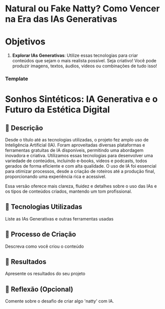 # Natural ou Fake Natty? Como Vencer na Era das IAs Generativas

# Objetivos

1. **Explorar IAs Generativas**: Utilize essas tecnologias para criar conteúdos que sejam o mais realista possível. Seja criativo! Você pode produzir imagens, textos, áudios, vídeos ou combinações de tudo isso!

### Template


# Sonhos Sintéticos: IA Generativa e o Futuro da Estética Digital

## 📒 Descrição
Desde o título até as tecnologias utilizadas, o projeto fez amplo uso de Inteligência Artificial (IA).
Foram aproveitadas diversas plataformas e ferramentas gratuitas de IA disponíveis, permitindo uma abordagem inovadora e criativa. Utilizamos essas tecnologias para desenvolver uma variedade de conteúdos, incluindo e-books, vídeos e podcasts, todos gerados de forma eficiente e com alta qualidade. O uso de IA foi essencial para otimizar processos, desde a criação de roteiros até a produção final, proporcionando uma experiência rica e acessível.

Essa versão oferece mais clareza, fluidez e detalhes sobre o uso das IAs e os tipos de conteúdos criados, mantendo um tom profissional.

## 🤖 Tecnologias Utilizadas
Liste as IAs Generativas e outras ferramentas usadas

## 🧐 Processo de Criação
Descreva como você criou o conteúdo

## 🚀 Resultados
Apresente os resultados do seu projeto

## 💭 Reflexão (Opcional)
Comente sobre o desafio de criar algo 'natty' com IA.

